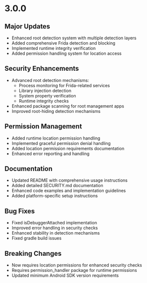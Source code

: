 # 3.0.0

## Major Updates

- Enhanced root detection system with multiple detection layers
- Added comprehensive Frida detection and blocking
- Implemented runtime integrity verification
- Added permission handling system for location access

## Security Enhancements

- Advanced root detection mechanisms:
  - Process monitoring for Frida-related services
  - Library injection detection
  - System property verification
  - Runtime integrity checks
- Enhanced package scanning for root management apps
- Improved root-hiding detection mechanisms

## Permission Management

- Added runtime location permission handling
- Implemented graceful permission denial handling
- Added location permission requirements documentation
- Enhanced error reporting and handling

## Documentation

- Updated README with comprehensive usage instructions
- Added detailed SECURITY.md documentation
- Enhanced code examples and implementation guidelines
- Added platform-specific setup instructions

## Bug Fixes

- Fixed isDebuggerAttached implementation
- Improved error handling in security checks
- Enhanced stability in detection mechanisms
- Fixed gradle build issues

## Breaking Changes

- Now requires location permissions for enhanced security checks
- Requires permission_handler package for runtime permissions
- Updated minimum Android SDK version requirements